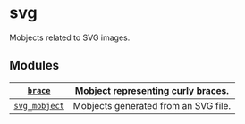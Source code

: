 # svg

Mobjects related to SVG images.

## Modules

| [`brace`](manim.mobject.svg.brace.md#module-manim.mobject.svg.brace)                   | Mobject representing curly braces.   |
|----------------------------------------------------------------------------------------|--------------------------------------|
| [`svg_mobject`](manim.mobject.svg.svg_mobject.md#module-manim.mobject.svg.svg_mobject) | Mobjects generated from an SVG file. |
